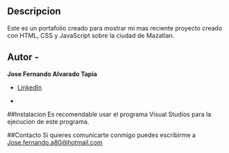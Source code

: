 ## Descripcion 

Este es un portafolio creado para mostrar mi mas reciente proyecto creado con HTML, CSS y JavaScript sobre la ciudad de Mazatlan.

## Autor -
**Jose Fernando Alvarado Tapia**

* [LinkedIn](https://www.linkedin.com/in/alvaradofernando/)
-
##Instalacion
Es recomendable usar el programa Visual Studios para la ejecucion de este programa.

##Contacto
Si quieres comunicarte conmigo puedes escribirme a Jose.fernando.a80@hotmail.com
